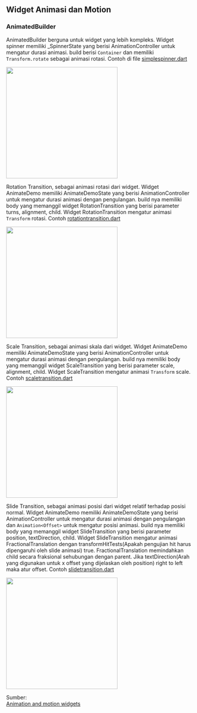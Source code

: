 ## Widget Animasi dan Motion
### AnimatedBuilder
AnimatedBuilder berguna untuk widget yang lebih kompleks. 
Widget spinner memiliki _SpinnerState yang berisi AnimationController untuk mengatur durasi animasi. 
build berisi `Container` dan memiliki `Transform.rotate` sebagai animasi rotasi. 
Contoh di file [simplespinner.dart](https://github.com/Fourthten/praxis-academy/blob/master/novice/02-04/kasus/simplespinner.dart)

<img src="https://github.com/Fourthten/praxis-academy/blob/master/novice/02-04/kasus/record/simplespin.gif" width="300">

Rotation Transition, sebagai animasi rotasi dari widget. 
Widget AnimateDemo memiliki AnimateDemoState yang berisi AnimationController untuk mengatur durasi animasi dengan pengulangan. 
build nya memiliki body yang memanggil widget RotationTransition yang berisi parameter turns, alignment, child. 
Widget RotationTransition mengatur animasi `Transform` rotasi. 
Contoh [rotationtransition.dart](https://github.com/Fourthten/praxis-academy/blob/master/novice/02-04/kasus/rotationtransition.dart)

<img src="https://github.com/Fourthten/praxis-academy/blob/master/novice/02-04/kasus/record/rotationtransition.gif" width="300">

Scale Transition, sebagai animasi skala dari widget. 
Widget AnimateDemo memiliki AnimateDemoState yang berisi AnimationController untuk mengatur durasi animasi dengan pengulangan. 
build nya memiliki body yang memanggil widget ScaleTransition yang berisi parameter scale, alignment, child. 
Widget ScaleTransition mengatur animasi `Transform` scale. 
Contoh [scaletransition.dart](https://github.com/Fourthten/praxis-academy/blob/master/novice/02-04/kasus/scaletransition.dart)

<img src="https://github.com/Fourthten/praxis-academy/blob/master/novice/02-04/kasus/record/scaletransition.gif" width="300">

Slide Transition, sebagai animasi posisi dari widget relatif terhadap posisi normal. 
Widget AnimateDemo memiliki AnimateDemoState yang berisi AnimationController untuk mengatur durasi animasi dengan pengulangan dan `Animation<Offset>` untuk mengatur posisi animasi. 
build nya memiliki body yang memanggil widget SlideTransition yang berisi parameter position, textDirection, child. 
Widget SlideTransition mengatur animasi FractionalTranslation dengan transformHitTests(Apakah pengujian hit harus dipengaruhi oleh slide animasi) true. 
FractionalTranslation memindahkan child secara fraksional sehubungan dengan parent. 
Jika textDirection(Arah yang digunakan untuk x offset yang dijelaskan oleh position) right to left maka atur offset. 
Contoh [slidetransition.dart](https://github.com/Fourthten/praxis-academy/blob/master/novice/02-04/kasus/slidetransition.dart)

<img src="https://github.com/Fourthten/praxis-academy/blob/master/novice/02-04/kasus/record/slidetransition.gif" width="300">

Sumber:\
[Animation and motion widgets](https://flutter.dev/docs/development/ui/widgets/animation)